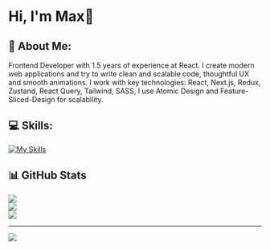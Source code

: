 
# Hi, I'm Max👋

## 💫 About Me:
Frontend Developer with 1.5 years of experience at React. I create modern web applications and try to write clean and scalable code, thoughtful UX and smooth animations. I work with key technologies: React, Next.js, Redux, Zustand, React Query, Tailwind, SASS, I use Atomic Design and Feature-Sliced-Design for scalability.

## 💻 Skills:

[![My Skills](https://skillicons.dev/icons?i=html,css,js,ts,react,redux,nextjs,tailwind,sass,figma,git,npm,yarn,postman,vite)](https://skillicons.dev)

## 📊 GitHub Stats

![](https://github-readme-stats.vercel.app/api?username=kaden09&theme=dark&hide_border=false&include_all_commits=false&count_private=false)<br/>
![](https://nirzak-streak-stats.vercel.app/?user=kaden09&theme=dark&hide_border=false)<br/>
![](https://github-readme-stats.vercel.app/api/top-langs/?username=kaden09&theme=dark&hide_border=false&include_all_commits=false&count_private=false&layout=compact)

---
[![](https://visitcount.itsvg.in/api?id=kaden09&icon=0&color=0)](https://visitcount.itsvg.in)
